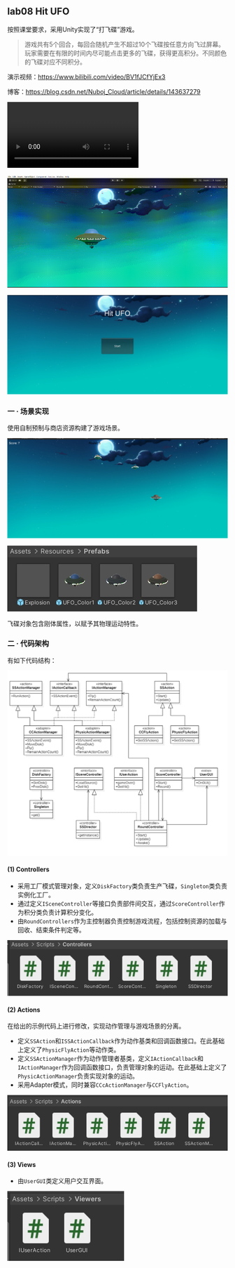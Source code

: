 ## lab08 Hit UFO

按照课堂要求，采用Unity实现了“打飞碟”游戏。

> 游戏共有5个回合，每回合随机产生不超过10个飞碟按任意方向飞过屏幕。玩家需要在有限的时间内尽可能点击更多的飞碟，获得更高积分。不同颜色的飞碟对应不同积分。

演示视频：https://www.bilibili.com/video/BV1fJCfYjEx3

博客：https://blog.csdn.net/Nuboj_Cloud/article/details/143637279

<video src="https://www.bilibili.com/video/BV1fJCfYjEx3"></video>

![](./img/gameplay.gif)

![](./img/game.png)



### 一 · 场景实现

使用自制预制与商店资源构建了游戏场景。

![](./img/env.png)

![](./img/prefabs.png)

飞碟对象包含刚体属性，以赋予其物理运动特性。


### 二 · 代码架构 

有如下代码结构：

![](./img/structure.png)

#### (1) Controllers

- 采用工厂模式管理对象，定义`DiskFactory`类负责生产飞碟，`Singleton`类负责实例化工厂。
- 通过定义`ISceneController`等接口负责部件间交互，通过`ScoreController`作为积分类负责计算积分变化。
- 由`RoundControllers`作为主控制器负责控制游戏流程，包括控制资源的加载与回收、结束条件判定等。

![](./img/controllers.png)

#### (2) Actions

在给出的示例代码上进行修改，实现动作管理与游戏场景的分离。

- 定义`SSAction`和`ISSActionCallback`作为动作基类和回调函数接口。在此基础上定义了`PhysicFlyAction`等动作类。
- 定义`SSActionManager`作为动作管理者基类，定义`IActionCallback`和`IActionManager`作为回调函数接口，负责管理对象的运动。在此基础上定义了`PhysicActionManager`负责实现对象的运动。
- 采用Adapter模式，同时兼容`CCcActionManager`与`CCFlyAction`。

![](./img/actions.png)

#### (3) Views

- 由`UserGUI`类定义用户交互界面。

![](./img/views.png)
